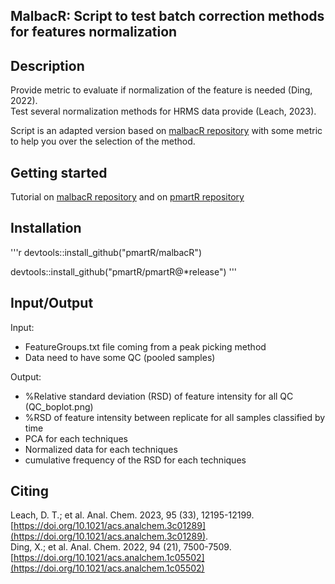 MalbacR: Script to test batch correction methods for features normalization
--------------------------------------------------------------------------
Description
-----------
Provide metric to evaluate if normalization of the feature is needed (Ding, 2022).  
Test several normalization methods for HRMS data provide (Leach, 2023).

Script is an adapted version based on [malbacR repository](https://github.com/pmartR/malbacR) with some metric to help you over the selection of the method.

Getting started
----------------
Tutorial on [malbacR repository](https://github.com/pmartR/malbacR) and on [pmartR repository](https://pmartr.github.io/pmartR/)

Installation
-----------
'''r
devtools::install_github("pmartR/malbacR")

devtools::install_github("pmartR/pmartR@*release")
'''


Input/Output
------------
Input:
- FeatureGroups.txt file coming from a peak picking method 
- Data need to have some QC (pooled samples)  
  
Output:  
- %Relative standard deviation (RSD) of feature intensity for all QC (QC_boplot.png)
- %RSD of feature intensity between replicate for all samples classified by time 
- PCA for each techniques
- Normalized data for each techniques
- cumulative frequency of the RSD for each techniques

Citing
-------
Leach, D. T.; et al. Anal. Chem. 2023, 95 (33), 12195-12199. [https://doi.org/10.1021/acs.analchem.3c01289](https://doi.org/10.1021/acs.analchem.3c01289).  
Ding, X.; et al. Anal. Chem. 2022, 94 (21), 7500-7509. [https://doi.org/10.1021/acs.analchem.1c05502](https://doi.org/10.1021/acs.analchem.1c05502)